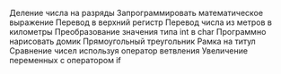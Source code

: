 Деление числа на разряды
Запрограммировать математическое выражение
Перевод в верхний регистр
Перевод числа из метров в километры
Преобразование значения типа int в char
Программно нарисовать домик
Прямоугольный треугольник
Рамка на титул
Сравнение чисел используя оператор ветвления
Увеличение переменных с оператором if